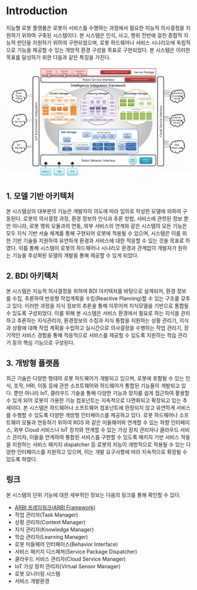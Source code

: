 # Introduction
지능형 로봇 플랫폼은 로봇이 서비스를 수행하는 과정에서 필요한 지능적 의사결정을 지원하기 위하여 구축된 시스템이다. 본 시스템은 인식, 사고, 행위 전반에 걸친 종합적 지능적 판단을 지원하기 위하여 구현되었으며, 로봇 하드웨어나 서비스 시나리오에 독립적으로 기능을 제공할 수 있는 개방적 환경 구성을 목표로 구현되었다.
본 시스템은 이러한 목표를 달성하기 위한 다음과 같은 특징을 가진다.

![ARBI 아키텍처](./ARBIArchitecture.png)

## 1. 모델 기반 아키텍처
본 시스템상의 대부분의 기능은 개발자의 의도에 따라 임의로 작성한 모델에 의하여 구동된다. 로봇의 의사결정 과정, 환경 정보의 인식과 추론 방법, 서비스에 관련된 정보 뿐만 아니라, 로봇 행위 모듈과의 연동, 외부 서비스의 연계와 같은 시스템의 모든 기능은 모두 지식 기반 서술 체계를 통해 구현되어 로봇에 적용될 수 있으며, 시스템은 이를 위한 기반 기술을 지원하여 유연하게 환경과 서비스에 대한 적응할 수 있는 것을 목표로 하였다. 이를 통해 시스템이 로봇의 하드웨어나 시나리오 환경과 관계없이 개발자가 원하는 기능을 추상화된 모델의 개발을 통해 제공할 수 있게 되었다.

## 2. BDI 아키텍처
본 시스템은 지능적 의사결정을 위하여 BDI 아키텍처를 바탕으로 설계되어, 환경 정보를 수집, 추론하여 반응형 작업계획을 수립(Reactive Planning)할 수 있는 구조를 갖추고 있다. 이러한 과정을 지식 정보의 추론을 통해 이루어져 지식모델을 기반으로 통합될 수 있도록 구성되었다. 이를 위해 본 시스템은 서비스 환경에서 필요로 하는 지식을 관리하고 추론하는 지식관리자, 환경정보의 수집과 지식 통합을 지원하는 상황 관리기, 지식과 상황에 대해 작업 계획을 수립하고 실시간으로 의사결정을 수행하는 작업 관리기, 장기적인 서비스 경험을 통해 적응적으로 서비스를 제공할 수 있도록 지원하는 학습 관리기 등의 핵심 기능으로 구성된다.

## 3. 개방형 플랫폼
최근 기술은 다양한 형태의 로봇 하드웨어가 개발되고 있으며, 로봇에 포함될 수 있는 인식, 조작, HRI, 이동 등에 관한 소프트웨어와 하드웨어가 통합된 기능들이 개발되고 있다. 뿐만 아니라 IoT, 클라우드 기술을 통해 다양한 기능과 장치를 쉽게 접근하여 활용할 수 있게 되어 로봇이 가용한 기능 컴포넌트는 지속적으로 다면화되고 확장되고 있는 추세이다. 본 시스템은 하드웨어나 소프트웨어 컴포넌트에 한정되지 않고 유연하게 서비스를 수행할 수 있도록 다양한 개방형 인터페이스를 제공하고 있다. 로봇 하드웨어나 소프트웨어 모듈과 연동하기 위하여 ROS 와 같은 미들웨어와 연계할 수 있는 하향 인터페이스, 외부 Cloud 서비스나 IoT 장치와 연계할 수 있는 가상 장치 관리자나 클라우드 서비스 관리자, 이들을 연계하여 통합된 서비스를 구현할 수 있도록 패키지 기반 서비스 적용을 지원하는 서비스 패키지 dispatcher 등 로봇의 지능이 개방적으로 적용될 수 있는 다양한 인터페이스를 지원하고 있으며, 이는 개발 요구사항에 따라 지속적으로 확장될 수 있도록 하였다.

## 링크
본 시스템의 단위 기능에 대한 세부적인 정보는 다음의 링크를 통해 확인할 수 있다.

* [ARBI 프레임워크(ARBI Framework)](./ARBI/README.md)
* 작업 관리자(Task Manager)
* 상황 관리자(Context Manager)
* 지식 관리자(Knowledge Manager)
* 학습 관리자(Learning Manager)
* 로봇 미들웨어 인터페이스(Behavior Interface)
* 서비스 패키지 디스패쳐(Service Package Dispatcher)
* 클라우드 서비스 관리자(Cloud Service Manager)
* IoT 가상 장치 관리자(Virtual Sensor Manager)
* 로봇 모니터링 시스템
* 서비스 개발환경
